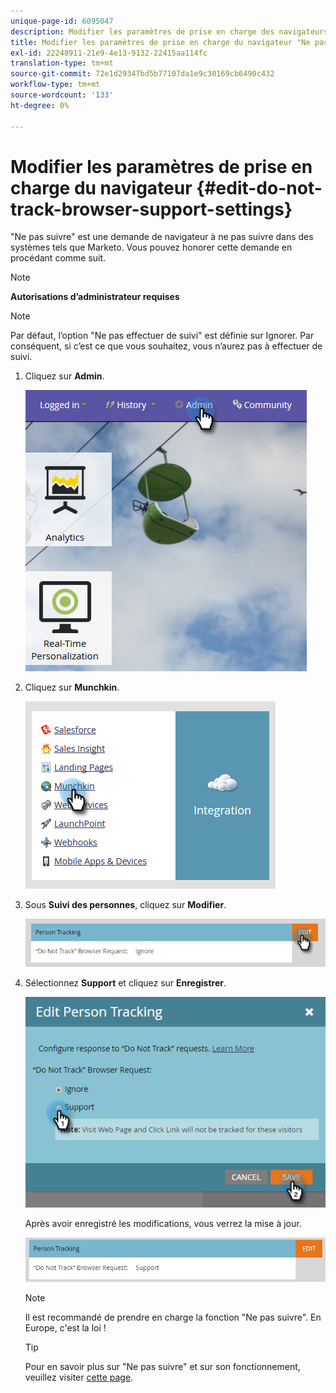 ```yaml
---
unique-page-id: 6095047
description: Modifier les paramètres de prise en charge des navigateurs - Marketo Docs - Documentation du produit
title: Modifier les paramètres de prise en charge du navigateur "Ne pas suivre"
exl-id: 22248911-21e9-4e13-9132-22415aa114fc
translation-type: tm+mt
source-git-commit: 72e1d29347bd5b77107da1e9c30169cb6490c432
workflow-type: tm+mt
source-wordcount: '133'
ht-degree: 0%

---
```


# Modifier les paramètres de prise en charge du navigateur {#edit-do-not-track-browser-support-settings}

&quot;Ne pas suivre&quot; est une demande de navigateur à ne pas suivre dans des systèmes tels que Marketo. Vous pouvez honorer cette demande en procédant comme suit.

>[!NOTE]
>
>**Autorisations d’administrateur requises**

>[!NOTE]
>
>Par défaut, l’option &quot;Ne pas effectuer de suivi&quot; est définie sur Ignorer. Par conséquent, si c’est ce que vous souhaitez, vous n’aurez pas à effectuer de suivi.

1. Cliquez sur **Admin**.

   ![](assets/one.png)

1. Cliquez sur **Munchkin**.

   ![](assets/two.png)

1. Sous **Suivi des personnes**, cliquez sur **Modifier**.

   ![](assets/three-2.png)

1. Sélectionnez **Support** et cliquez sur **Enregistrer**.

   ![](assets/four-1.png)

   Après avoir enregistré les modifications, vous verrez la mise à jour.

   ![](assets/five-1.png)

   >[!NOTE]
   >
   >Il est recommandé de prendre en charge la fonction &quot;Ne pas suivre&quot;. En Europe, c&#39;est la loi !

   >[!TIP]
   >
   >Pour en savoir plus sur &quot;Ne pas suivre&quot; et sur son fonctionnement, veuillez visiter [cette page](https://en.wikipedia.org/wiki/Do_Not_Track).
